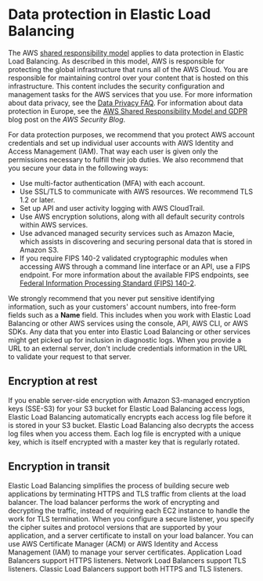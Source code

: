 # Data protection in Elastic Load Balancing<a name="data-protection"></a>

The AWS [shared responsibility model](http://aws.amazon.com/compliance/shared-responsibility-model/) applies to data protection in Elastic Load Balancing\. As described in this model, AWS is responsible for protecting the global infrastructure that runs all of the AWS Cloud\. You are responsible for maintaining control over your content that is hosted on this infrastructure\. This content includes the security configuration and management tasks for the AWS services that you use\. For more information about data privacy, see the [Data Privacy FAQ](http://aws.amazon.com/compliance/data-privacy-faq)\. For information about data protection in Europe, see the [AWS Shared Responsibility Model and GDPR](http://aws.amazon.com/blogs/security/the-aws-shared-responsibility-model-and-gdpr/) blog post on the *AWS Security Blog*\.

For data protection purposes, we recommend that you protect AWS account credentials and set up individual user accounts with AWS Identity and Access Management \(IAM\)\. That way each user is given only the permissions necessary to fulfill their job duties\. We also recommend that you secure your data in the following ways:
+ Use multi\-factor authentication \(MFA\) with each account\.
+ Use SSL/TLS to communicate with AWS resources\. We recommend TLS 1\.2 or later\.
+ Set up API and user activity logging with AWS CloudTrail\.
+ Use AWS encryption solutions, along with all default security controls within AWS services\.
+ Use advanced managed security services such as Amazon Macie, which assists in discovering and securing personal data that is stored in Amazon S3\.
+ If you require FIPS 140\-2 validated cryptographic modules when accessing AWS through a command line interface or an API, use a FIPS endpoint\. For more information about the available FIPS endpoints, see [Federal Information Processing Standard \(FIPS\) 140\-2](http://aws.amazon.com/compliance/fips/)\.

We strongly recommend that you never put sensitive identifying information, such as your customers' account numbers, into free\-form fields such as a **Name** field\. This includes when you work with Elastic Load Balancing or other AWS services using the console, API, AWS CLI, or AWS SDKs\. Any data that you enter into Elastic Load Balancing or other services might get picked up for inclusion in diagnostic logs\. When you provide a URL to an external server, don't include credentials information in the URL to validate your request to that server\.

## Encryption at rest<a name="encryption-rest"></a>

If you enable server\-side encryption with Amazon S3\-managed encryption keys \(SSE\-S3\) for your S3 bucket for Elastic Load Balancing access logs, Elastic Load Balancing automatically encrypts each access log file before it is stored in your S3 bucket\. Elastic Load Balancing also decrypts the access log files when you access them\. Each log file is encrypted with a unique key, which is itself encrypted with a master key that is regularly rotated\.

## Encryption in transit<a name="encryption-transit"></a>

Elastic Load Balancing simplifies the process of building secure web applications by terminating HTTPS and TLS traffic from clients at the load balancer\. The load balancer performs the work of encrypting and decrypting the traffic, instead of requiring each EC2 instance to handle the work for TLS termination\. When you configure a secure listener, you specify the cipher suites and protocol versions that are supported by your application, and a server certificate to install on your load balancer\. You can use AWS Certificate Manager \(ACM\) or AWS Identity and Access Management \(IAM\) to manage your server certificates\. Application Load Balancers support HTTPS listeners\. Network Load Balancers support TLS listeners\. Classic Load Balancers support both HTTPS and TLS listeners\.